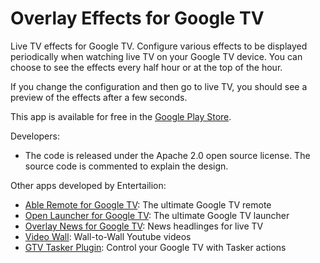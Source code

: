 Overlay Effects for Google TV
=============================

<p>Live TV effects for Google TV. Configure various effects to be displayed periodically when watching live TV on your Google TV device. You can choose to see the effects every half hour or at the top of the hour.</p>

<p>If you change the configuration and then go to live TV, you should see a preview of the effects after a few seconds.</p>

<p>This app is available for free in the <a href="https://play.google.com/store/apps/details?id=com.entertailion.android.overlay">Google Play Store</a>.</p>

<p>Developers:
<ul>
<li>The code is released under the Apache 2.0 open source license. The source code is commented to explain the design.</li>
</ul>
</p>

<p>Other apps developed by Entertailion:
<ul>
<li><a href="https://play.google.com/store/apps/details?id=com.entertailion.android.tvremote">Able Remote for Google TV</a>: The ultimate Google TV remote</li>
<li><a href="https://play.google.com/store/apps/details?id=com.entertailion.android.launcher">Open Launcher for Google TV</a>: The ultimate Google TV launcher</li>
<li><a href="https://play.google.com/store/apps/details?id=com.entertailion.android.overlaynews">Overlay News for Google TV</a>: News headlinges for live TV</li>
<li><a href="https://play.google.com/store/apps/details?id=com.entertailion.android.videowall">Video Wall</a>: Wall-to-Wall Youtube videos</li>
<li><a href="https://play.google.com/store/apps/details?id=com.entertailion.android.tasker">GTV Tasker Plugin</a>: Control your Google TV with Tasker actions</li>
</ul>
</p>